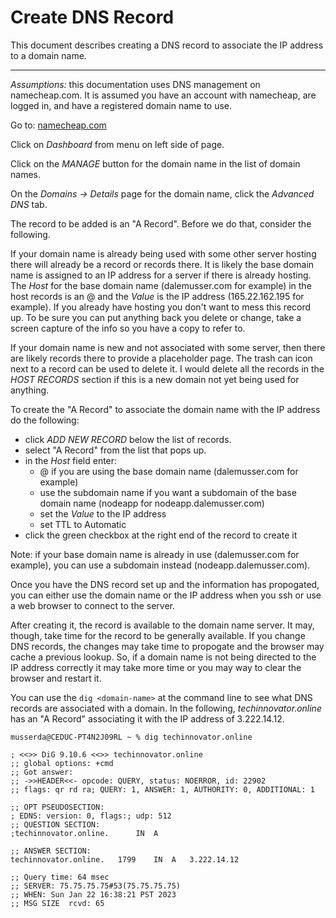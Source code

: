 # Create DNS Record

This document describes creating a DNS record to associate the IP address to a domain name.

---
*Assumptions:* this documentation uses DNS management on namecheap.com. It is assumed you have an account with namecheap, are logged in, and 
have a registered domain name to use.

Go to: [namecheap.com](https://www.namecheap.com/)

Click on *Dashboard* from menu on left side of page.

Click on the *MANAGE* button for the domain name in the list of domain names.

On the *Domains -> Details* page for the domain name, click the *Advanced DNS* tab.

The record to be added is an "A Record". Before we do that, consider the following. 

If your domain name is already being used with some other server hosting there will already be a record or records there. It is likely 
the base domain name is assigned to an IP address for a server if there is already hosting. The *Host* for the base domain name 
(dalemusser.com for example) in the host records is an @ and the *Value* is the IP address (165.22.162.195 for example). If you already 
have hosting you don't want to mess this record up. To be sure you can put anything back you delete or change, take a screen capture of 
the info so you have a copy to refer to.

If your domain name is new and not associated with some server, then there are likely records there to provide a placeholder page.
The trash can icon next to a record can be used to delete it. I would delete all the records in the *HOST RECORDS* section if this is
a new domain not yet being used for anything.

To create the "A Record" to associate the domain name with the IP address do the following:

* click *ADD NEW RECORD* below the list of records.
* select "A Record" from the list that pops up.
* in the *Host* field enter:
  * @ if you are using the base domain name (dalemusser.com for example)
  * use the subdomain name if you want a subdomain of the base domain name (nodeapp for nodeapp.dalemusser.com) 
  * set the *Value* to the IP address
  * set TTL to Automatic
* click the green checkbox at the right end of the record to create it

Note: if your base domain name is already in use (dalemusser.com for example), you can use a subdomain instead (nodeapp.dalemusser.com).

Once you have the DNS record set up and the information has propogated, you can either use the domain name or the IP address when you ssh or use a web 
browser to connect to the server.

After creating it, the record is available to the domain name server. It may, though, take time for the record to be generally available.
If you change DNS records, the changes may take time to propogate and the browser may cache a previous lookup. So, if a domain name is not being
directed to the IP address correctly it may take more time or you may way to clear the browser and restart it.

You can use the ```dig <domain-name>``` at the command line to see what DNS records are associated with a domain. In the following, *techinnovator.online* has an "A Record" associating it with the IP address of 3.222.14.12.

```
musserda@CEDUC-PT4N2J09RL ~ % dig techinnovator.online

; <<>> DiG 9.10.6 <<>> techinnovator.online
;; global options: +cmd
;; Got answer:
;; ->>HEADER<<- opcode: QUERY, status: NOERROR, id: 22902
;; flags: qr rd ra; QUERY: 1, ANSWER: 1, AUTHORITY: 0, ADDITIONAL: 1

;; OPT PSEUDOSECTION:
; EDNS: version: 0, flags:; udp: 512
;; QUESTION SECTION:
;techinnovator.online.		IN	A

;; ANSWER SECTION:
techinnovator.online.	1799	IN	A	3.222.14.12

;; Query time: 64 msec
;; SERVER: 75.75.75.75#53(75.75.75.75)
;; WHEN: Sun Jan 22 16:38:21 PST 2023
;; MSG SIZE  rcvd: 65

```




